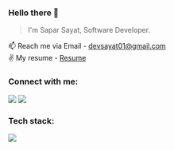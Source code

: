 ### Hello there 👋

 > I'm Sapar Sayat, Software Developer.

📫 Reach me via Email  - devsayat01@gmail.com <br>
✌️ My resume - <a href="resume.pdf" download>Resume</a>

<h3 align="left">Connect with me:</h3>
<p align="left">
<a href="https://www.linkedin.com/in/sayat-sapar-4b51b9284/" target="blank"><img src="https://skillicons.dev/icons?i=linkedin"></a>
<a href="https://gitlab.com/devsayat01" target="blank"><img src="https://skillicons.dev/icons?i=gitlab"></a>

<p align="left">
 <h3 align="left">Tech stack:</h3>
  <a href="https://skillicons.dev">
   <img src="https://skillicons.dev/icons?i=java,kotlin,spring,hibernate,mysql,postgres,docker,vue,tailwind,js,ts,git,npm,gradle,maven,redis,kafka,bun,prisma,nextjs,mongodb,nestjs,zod" />
  </a>
</p>
